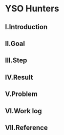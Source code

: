 # **YSO Hunters**
## **I.Introduction**
## **II.Goal**
## **III.Step**
## **IV.Result**
## **V.Problem**
## **VI.Work log**
## **VII.Reference**
